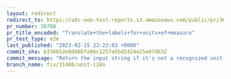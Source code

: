 ```yaml
---
layout: redirect
redirect_to: https://a8c-woo-test-reports.s3.amazonaws.com/public/pr/36708/e2e/index.html
pr_number: 36708
pr_title_encoded: "Translate+the+labels+for+units+of+measure"
pr_test_type: e2e
last_published: "2023-02-15 23:23:03 +0000"
commit_sha: b336652e0d46bfa96c1257e5bd2424e25e07d632
commit_message: "Return the input string if it's not a recognized unit of measure"
branch_name: fix/31486/unit-i18n
---
```

